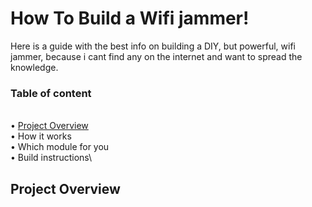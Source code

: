 # How To Build a Wifi jammer!
Here is a guide with the best info on building a DIY, but powerful, wifi jammer, because i cant find any on the internet and want to spread the knowledge.
### Table of content
\
• [Project Overview](https://github.com/0x77ff/How-to-build-a-WIFI-jammer/blob/main/README.md#project-overview)\
• How it works\
• Which module for you\
• Build instructions\

## Project Overview

